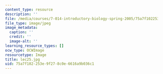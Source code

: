 ```yaml
---
content_type: resource
description: ''
file: /media/courses/7-014-introductory-biology-spring-2005/75a7f102253e9f278c0e6616a9b036c1_lec25.jpg
file_type: image/jpeg
image_metadata:
  caption: ''
  credit: ''
  image-alt: ''
learning_resource_types: []
ocw_type: OCWImage
resourcetype: Image
title: lec25.jpg
uid: 75a7f102-253e-9f27-8c0e-6616a9b036c1
---
```

